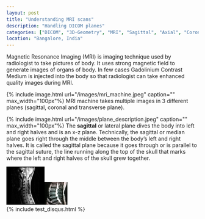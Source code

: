 ```yaml
---
layout: post
title: "Understanding MRI scans"
description: "Handling DICOM planes"
categories: ["DICOM", "3D-Geometry", "MRI", "Sagittal", "Axial", "Coronal"]
location: "Bangalore, India"
---
```


Magnetic Resonance Imaging (MRI) is imaging technique used by radiologist to take pictures of body. It uses strong magnetic field to generate images of organs of body. In few cases Gadolinium Contrast Medium is injected into the body so that radiologist can take enhanced quality images during MRI.

{% include image.html url="/images/mri_machine.jpeg" caption="" max_width="100px"%}
MRI machine takes multiple images in 3 different planes (sagittal, coronal and transverse plane).

{% include image.html url="/images/plane_description.jpeg" caption="" max_width="100px"%}
The <b>sagittal</b> or lateral plane dives the body into left and right halves and is an x-z plane. Technically, the sagittal or median plane goes right through the middle between the body’s left and right halves. It is called the sagittal plane because it goes through or is parallel to the sagittal suture, the line running along the top of the skull that marks where the left and right halves of the skull grew together.

<div>
  <img src="/images/cervical_view.jpeg" width="100" height="100"/><img src="/images/lumbar_view.jpeg" width="60" height="60"/>
</div>
{% include test_disqus.html %}
